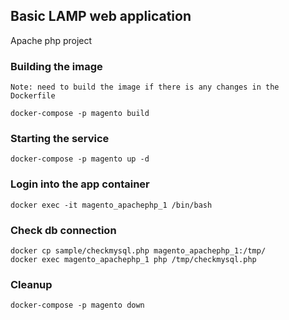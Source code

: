 ## Basic LAMP web application
Apache php project

### Building the image
```
Note: need to build the image if there is any changes in the Dockerfile

docker-compose -p magento build
```

### Starting the service
```
docker-compose -p magento up -d
```

### Login into the app container
```
docker exec -it magento_apachephp_1 /bin/bash
```

### Check db connection
```
docker cp sample/checkmysql.php magento_apachephp_1:/tmp/
docker exec magento_apachephp_1 php /tmp/checkmysql.php
```

### Cleanup
```
docker-compose -p magento down
```
